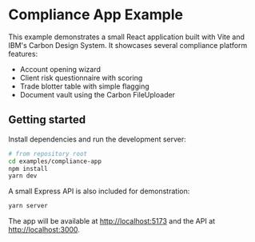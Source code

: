 # Compliance App Example

This example demonstrates a small React application built with Vite and IBM's Carbon Design System.
It showcases several compliance platform features:

- Account opening wizard
- Client risk questionnaire with scoring
- Trade blotter table with simple flagging
- Document vault using the Carbon FileUploader

## Getting started

Install dependencies and run the development server:

```bash
# from repository root
cd examples/compliance-app
npm install
yarn dev
```

A small Express API is also included for demonstration:

```bash
yarn server
```

The app will be available at <http://localhost:5173> and the API at <http://localhost:3000>.
